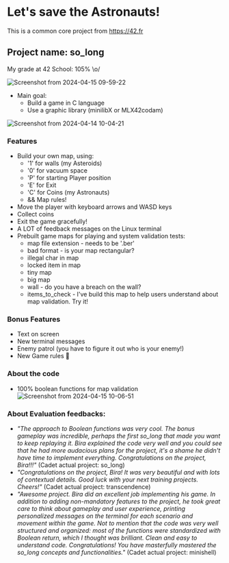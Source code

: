 # Let's save the Astronauts!
This is a common core project from https://42.fr
## Project name: so_long

My grade at 42 School: 105% \o/

![Screenshot from 2024-04-15 09-59-22](https://github.com/biralavor/42_solong/assets/80487147/7d94b14f-1c64-466d-8804-c636d59d6518)

- Main goal:
  - Build a game in C language
  - Use a graphic library (minilibX or MLX42codam)

![Screenshot from 2024-04-14 10-04-21](https://github.com/biralavor/42_solong/assets/80487147/9ab01979-2f1d-453f-af1b-fe9897ac9033)

### Features
- Build your own map, using:
  - '1' for walls (my Asteroids)
  - '0' for vacuum space
  - 'P' for starting Player position
  - 'E' for Exit
  - 'C' for Coins (my Astronauts)
  - && Map rules!
- Move the player with keyboard arrows and WASD keys
- Collect coins
- Exit the game gracefully!
- A LOT of feedback messages on the Linux terminal
- Prebuilt game maps for playing and system validation tests:
  - map file extension - needs to be '.ber'
  - bad format - is your map rectangular?
  - illegal char in map
  - locked item in map
  - tiny map
  - big map
  - wall - do you have a breach on the wall?
  - items_to_check - I've build this map to help users understand about map validation. Try it!

### Bonus Features
- Text on screen
- New terminal messages
- Enemy patrol (you have to figure it out who is your enemy!)
- New Game rules 🤔

### About the code
- 100% boolean functions for map validation
  ![Screenshot from 2024-04-15 10-06-51](https://github.com/biralavor/42_solong/assets/80487147/c560c576-bcda-46da-a710-cb824b560a40)


### About Evaluation feedbacks:
- _"The approach to Boolean functions was very cool. The bonus gameplay was incredible, perhaps the first so_long that made you want to keep replaying it. Bira explained the code very well and you could see that he had more audacious plans for the project, it's a shame he didn't have time to implement everything. Congratulations on the project, Bira!!!"_ (Cadet actual project: so_long)
- _"Congratulations on the project, Bira! It was very beautiful and with lots of contextual details. Good luck with your next training projects. Cheers!"_ (Cadet actual project: transcendence)
- _"Awesome project. Bira did an excellent job implementing his game. In addition to adding non-mandatory features to the project, he took great care to think about gameplay and user experience, printing personalized messages on the terminal for each scenario and movement within the game. Not to mention that the code was very well structured and organized: most of the functions were standardized with Boolean return, which I thought was brilliant. Clean and easy to understand code. Congratulations! You have masterfully mastered the so_long concepts and functionalities."_ (Cadet actual project: minishell)
